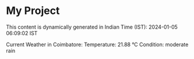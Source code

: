 # My Project

This content is dynamically generated in Indian Time (IST): 2024-01-05 06:09:02 IST


Current Weather in Coimbatore:
Temperature: 21.88 °C
Condition: moderate rain
